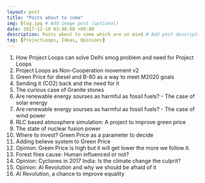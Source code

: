 ```yaml
---
layout: post
title: "Posts about to come"
img: Blog.jpg # Add image post (optional)
date: 2017-12-10 03:48:00 +09:00
description: Posts about to come which are on mind # Add post description (optional)
tag: [ProjectLoops, Ideas, Opinions]
---
```



1. How Project Loops can solve Delhi smog problem and need for Project Loops
2. Project Loops as Non-Cooperation movement v2
2. Green Price for diesel and B-80 as a way to meet M2020 goals
3. Sending it (CO2) back and the need for it
4. The curious case of Granite stones
5. Are renewable energy sourses as harmful as fossil fuels? - The case of solar energy
6. Are renewable energy sourses as harmful as fossil fuels? - The case of wind power
7. RLC based atmosphere simulation: A project to improve green price
8. The state of nuclear fusion power
9. Where to invest? Green Price as a parameter to decide
10. Adding believe system to Green Price
11. Opinion: Green Price is high but it will get lower the more we follow it.
12. Forest fires cause: Human influenced or not?
13. Opinion: Cyclones in 2017 India: Is the climate change the culprit?
14. Opinion: AI Revolution and why we should be afraid of it
15. AI Revolution, a chance to improve equality